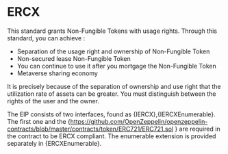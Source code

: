# ERCX
This standard grants Non-Fungible Tokens with usage rights. Through this standard, you can achieve :

- Separation of the usage right and ownership of Non-Fungible Token
- Non-secured lease Non-Fungible Token
- You can continue to use it after you mortgage the Non-Fungible Token
- Metaverse sharing economy

It is precisely because of the separation of ownership and use right that the utilization rate of assets can be greater. You must distinguish between the rights of the user and the owner.

The EIP consists of two interfaces, found as {IERCX},{IERCXEnumerable}. The first one and the {https://github.com/OpenZeppelin/openzeppelin-contracts/blob/master/contracts/token/ERC721/ERC721.sol } are required in the contract to be ERCX compliant. The enumerable extension is provided separately in {ERCXEnumerable}.
